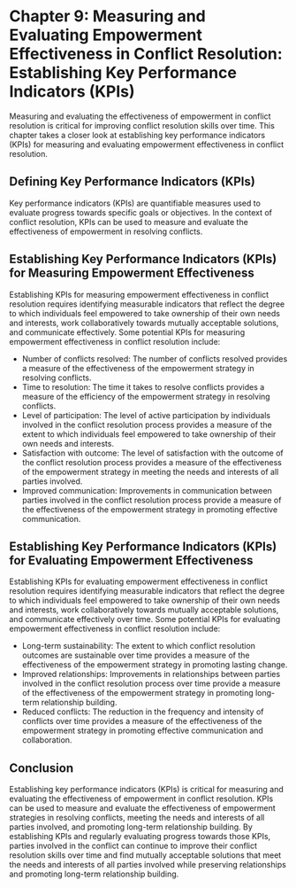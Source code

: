 Chapter 9: Measuring and Evaluating Empowerment Effectiveness in Conflict Resolution: Establishing Key Performance Indicators (KPIs)
====================================================================================================================================

Measuring and evaluating the effectiveness of empowerment in conflict resolution is critical for improving conflict resolution skills over time. This chapter takes a closer look at establishing key performance indicators (KPIs) for measuring and evaluating empowerment effectiveness in conflict resolution.

Defining Key Performance Indicators (KPIs)
------------------------------------------

Key performance indicators (KPIs) are quantifiable measures used to evaluate progress towards specific goals or objectives. In the context of conflict resolution, KPIs can be used to measure and evaluate the effectiveness of empowerment in resolving conflicts.

Establishing Key Performance Indicators (KPIs) for Measuring Empowerment Effectiveness
--------------------------------------------------------------------------------------

Establishing KPIs for measuring empowerment effectiveness in conflict resolution requires identifying measurable indicators that reflect the degree to which individuals feel empowered to take ownership of their own needs and interests, work collaboratively towards mutually acceptable solutions, and communicate effectively. Some potential KPIs for measuring empowerment effectiveness in conflict resolution include:

* Number of conflicts resolved: The number of conflicts resolved provides a measure of the effectiveness of the empowerment strategy in resolving conflicts.
* Time to resolution: The time it takes to resolve conflicts provides a measure of the efficiency of the empowerment strategy in resolving conflicts.
* Level of participation: The level of active participation by individuals involved in the conflict resolution process provides a measure of the extent to which individuals feel empowered to take ownership of their own needs and interests.
* Satisfaction with outcome: The level of satisfaction with the outcome of the conflict resolution process provides a measure of the effectiveness of the empowerment strategy in meeting the needs and interests of all parties involved.
* Improved communication: Improvements in communication between parties involved in the conflict resolution process provide a measure of the effectiveness of the empowerment strategy in promoting effective communication.

Establishing Key Performance Indicators (KPIs) for Evaluating Empowerment Effectiveness
---------------------------------------------------------------------------------------

Establishing KPIs for evaluating empowerment effectiveness in conflict resolution requires identifying measurable indicators that reflect the degree to which individuals feel empowered to take ownership of their own needs and interests, work collaboratively towards mutually acceptable solutions, and communicate effectively over time. Some potential KPIs for evaluating empowerment effectiveness in conflict resolution include:

* Long-term sustainability: The extent to which conflict resolution outcomes are sustainable over time provides a measure of the effectiveness of the empowerment strategy in promoting lasting change.
* Improved relationships: Improvements in relationships between parties involved in the conflict resolution process over time provide a measure of the effectiveness of the empowerment strategy in promoting long-term relationship building.
* Reduced conflicts: The reduction in the frequency and intensity of conflicts over time provides a measure of the effectiveness of the empowerment strategy in promoting effective communication and collaboration.

Conclusion
----------

Establishing key performance indicators (KPIs) is critical for measuring and evaluating the effectiveness of empowerment in conflict resolution. KPIs can be used to measure and evaluate the effectiveness of empowerment strategies in resolving conflicts, meeting the needs and interests of all parties involved, and promoting long-term relationship building. By establishing KPIs and regularly evaluating progress towards those KPIs, parties involved in the conflict can continue to improve their conflict resolution skills over time and find mutually acceptable solutions that meet the needs and interests of all parties involved while preserving relationships and promoting long-term relationship building.
